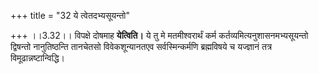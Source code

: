 +++
title = "32 ये त्वेतदभ्यसूयन्तो"

+++
।।3.32।। विपक्षे दोषमाह **येत्विति।** ये तु मे मतमीश्वरार्थं कर्म
कर्तव्यमित्यनुशासनमभ्यसूयन्तो द्विषन्तो नानुतिष्ठन्ति तानचेतसो
विवेकशून्यानतएव सर्वस्मिन्कर्मणि ब्रह्मविषये च यज्ज्ञानं तत्र
विमूढान्नष्टान्विद्धि।
